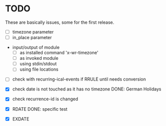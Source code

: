 # TODO

These are basically issues, some for the first release.

- [ ] timezone parameter
- [ ] in_place parameter
- input/output of module
  - [ ] as installed command 'x-wr-timezone'
  - [ ] as invoked module
  - [ ] using stdin/stdout
  - [ ] using file locations 
- [ ] check with recurring-ical-events if RRULE until needs conversion 
- [x] check date is not touched as it has no timezone
    DONE: German Holidays
- [X] check recurrence-id is changed
- [x] RDATE
    DONE: specific test
- [X] EXDATE

